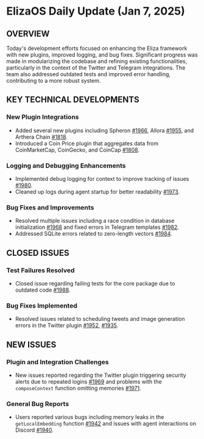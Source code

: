 # ElizaOS Daily Update (Jan 7, 2025)

## OVERVIEW 
Today's development efforts focused on enhancing the Eliza framework with new plugins, improved logging, and bug fixes. Significant progress was made in modularizing the codebase and refining existing functionalities, particularly in the context of the Twitter and Telegram integrations. The team also addressed outdated tests and improved error handling, contributing to a more robust system.

## KEY TECHNICAL DEVELOPMENTS

### New Plugin Integrations
- Added several new plugins including Spheron [#1966](https://github.com/elizaos/eliza/pull/1966), Allora [#1955](https://github.com/elizaos/eliza/pull/1955), and Arthera Chain [#1818](https://github.com/elizaos/eliza/pull/1818).
- Introduced a Coin Price plugin that aggregates data from CoinMarketCap, CoinGecko, and CoinCap [#1808](https://github.com/elizaos/eliza/pull/1808).

### Logging and Debugging Enhancements
- Implemented debug logging for context to improve tracking of issues [#1980](https://github.com/elizaos/eliza/pull/1980).
- Cleaned up logs during agent startup for better readability [#1973](https://github.com/elizaos/eliza/pull/1973).

### Bug Fixes and Improvements
- Resolved multiple issues including a race condition in database initialization [#1968](https://github.com/elizaos/eliza/pull/1968) and fixed errors in Telegram templates [#1982](https://github.com/elizaos/eliza/pull/1982).
- Addressed SQLite errors related to zero-length vectors [#1984](https://github.com/elizaos/eliza/pull/1984).

## CLOSED ISSUES

### Test Failures Resolved
- Closed issue regarding failing tests for the core package due to outdated code [#1988](https://github.com/elizaos/eliza/issues/1988).

### Bug Fixes Implemented
- Resolved issues related to scheduling tweets and image generation errors in the Twitter plugin [#1952](https://github.com/elizaos/eliza/issues/1952), [#1935](https://github.com/elizaos/eliza/issues/1935).

## NEW ISSUES

### Plugin and Integration Challenges
- New issues reported regarding the Twitter plugin triggering security alerts due to repeated logins [#1969](https://github.com/elizaos/eliza/issues/1969) and problems with the `composeContext` function omitting memories [#1971](https://github.com/elizaos/eliza/issues/1971).

### General Bug Reports
- Users reported various bugs including memory leaks in the `getLocalEmbedding` function [#1942](https://github.com/elizaos/eliza/issues/1942) and issues with agent interactions on Discord [#1940](https://github.com/elizaos/eliza/issues/1940).